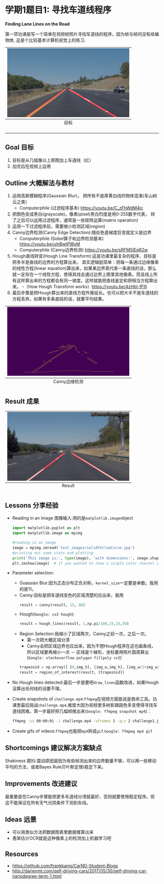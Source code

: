 # **学期1题目1: 寻找车道线程序** 

**Finding Lane Lines on the Road**

第一项功课是写一个简单在视频帧照片寻找车道线的程序。因为帧与帧间没有续编物体,
这是个比较基本计算机视觉上的练习.

<table class="image">
<caption align="bottom">目标</caption>
<tr><td><img src="https://github.com/berthu/CarND-LaneLines-P1/blob/master/test_images/post_hough/solidYellowCurve.jpg?raw=true" width="400"/></td></tr>
</table>

---

## Goal 目标
1. 目标是从几幅像以上原图加上车道线（红）
2. 加完后在视频上运用

## Outline 大概解法与教材
1. 运用高斯模糊程序(Gaussian Blur)， 把所有不是厚黄白线的物体混淆(车山树云之类）
	- Computerphile (过滤程序基本) https://youtu.be/C_zFhWdM4ic
2. 把图色变成黑白(grayscale)。像素(pixel)黑白烈度是用0-255数字代表， 转了之后可以运用过滤程序，通常是一些矩阵运算(matrix operation)
3. 运用一下过滤程序前，需要缩小检测区域(region)
4. Canny边界检测(Canny Edge Detection):随处色差梯度巨变就定义是边界
	- Computerphile (Sobel算子和边界检测基本) https://youtu.be/uihBwtPIBxM
	- Computerphile (Canny边界检测) https://youtu.be/sRFM5IEqR2w
5. Hough直线转变(Hough Line Transform):这是功课里最复杂的程序，目标是把多半是直线的边界的方程算出来。 其实逻辑挺简单：把每一条通过边缘像素的线性方程(linear equation)算出来，如果某边界真代表一条直线的话，那么就一定存在一个线性方程，使得其线会通过边界上图里其他像素。而且线上所有这样算出来的方程都会有同一坡度。这样就能把直线鉴定和把相当方程算出来。
	-（How Hough Transform works）https://youtu.be/4zHbI-fFIlI
6. 最后步骤是把Hough算出来的直线方程外推延长。也可以把大半不是车道线的方程丢弃。如果有多条直段的话，就要平均结果。

<table class="image">
<caption align="bottom">Canny边缘检测</caption>
<tr><td><img src="https://github.com/berthu/CarND-LaneLines-P1/blob/master/test_images/post_canny/challenge7.jpg?raw=true" width="400"/></td></tr>
</table>

## Result 成果
<table class="image">
<caption align="bottom">Result</caption>
<tr><td><img src="https://github.com/berthu/CarND-LaneLines-P1/blob/master/test_videos_output/output.gif?raw=true" width="400"/></td></tr>
</table>

## Lessons 分享经验
- Reading in an image 图像输入:用的是`matplotlib.image`object
	```python
	import matplotlib.pyplot as plt
	import matplotlib.image as mpimg
	```
	```python
	#reading in an image
	image = mpimg.imread('test_images/solidYellowCurve.jpg')
	#printing out some stats and plotting
	print('This image is:', type(image), 'with dimensions:', image.shape)
	plt.imshow(image)  # if you wanted to show a single color channel image called 'gray', for example, call as plt.imshow(gray, cmap='gray')
	```
- Parameter selection:
	- Guassian Blur:因为正态分布正负对称，`kernel_size`一定要是单数。我用的是11。
	- Canny:目标是把车道线变色的区域清楚的应出来，我用
		```python
		result = canny(result, 15, 80)
		```
	- Hough(`Google: cv2 hough`):
		```python
		result = hough_lines(result, 1,np.pi/180,15,15,50)
		```
	- Region Selection:我缩小了区域两次，Canny之前一次，之后一次。
		- 第一次把大概区域分清
		- Canny会把区域边界也应出来，因为不想Hough程序在这也画条线，所以区域要再缩小一点
		－ 区域是个梯形，坐标要用照片圆周算出 (`Google: stackoverflow polygon fillpoly cv2`)
		```python
		trapezoid = np.array([ [0,img_h], [img_w,img_h], [img_w/2+img_w/32,round(img_h*0.5,0)], [img_w/2-img_w/32,round(img_h*0.5,0)] ], np.int32)
    	result = region_of_interest(result, [trapezoid])
    	```
- No Hough lines detected:最后一步是要吧`draw_lines`函数改进，如果Hough没算出任何线的话要不理。
- Create snapshots of `challenge.mp4`:`ffmpeg`在视频方面能说是救命工具。功课里最后挑战`challenge.mp4`,难度大因为视频里多树影跟路色多变使得寻找车道线困难。第一步最好把几幅帧推出来(`Google: ffmpeg snapshot mp4`)：
	```bash
	ffmpeg -ss 00:00:01 -i challenge.mp4 -vframes 1 -q:v 2 challenge1.jpg
	```

- Create gifs of videos:`ffmpeg`也能把`mp4`转成`gif`.`Google: ffmpeg mp4 gif`

## Shortcomings 建议解决方案缺点
Shakiness 颤抖:震动原因是因为有些帧测出来的边界数量不够，可以用一些移动平均的方法，或者Bayes Rule贝叶斯定理)稳定下来。

## Improvements 改进建议
最重要是在Canny步骤能把更多车道线分清就最好，否则就要使用稳定程序。但这不能保证在所有天气光阴条件下测到车线。

## Ideas 远景
- 可以用类似方法把数据图表里数据推算出来
- 愚笨估计OCR就是这种像素上的检测加上机器学习吧

## Resources
- https://github.com/frankkanis/CarND-Student-Blogs
- http://darienmt.com/self-driving-cars/2017/05/30/self-driving-car-nanodegree-term-1.html
